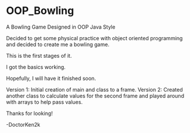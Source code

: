 # OOP_Bowling

A Bowling Game Designed in OOP Java Style

Decided to get some physical practice with object oriented programming and decided to create me a bowling game.

This is the first stages of it.

I got the basics working.

Hopefully, I will have it finished soon.

Version 1:  Initial creation of main and class to a frame.
Version 2:  Created another class to calculate values for the second frame and played around with arrays to help pass values.

Thanks for looking!

-DoctorKen2k
